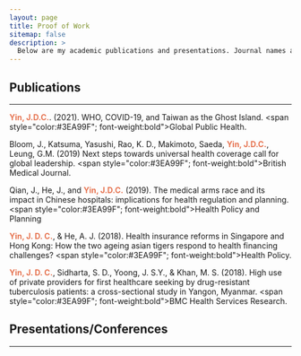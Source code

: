 ```yaml
---
layout: page
title: Proof of Work
sitemap: false
description: >
  Below are my academic publications and presentations. Journal names and presentation events in <span style="color:#3EA99F">blue</span>
---
```


<h2>Publications</h2>
<hr>

<span style="color:#E67451; font-weight:bold">Yin, J.D.C.</span>. (2021). WHO, COVID-19, and Taiwan as the Ghost Island. <span style="color:#3EA99F"; font-weight:bold">Global Public Health.</span>

Bloom, J., Katsuma, Yasushi, Rao, K. D., Makimoto, Saeda, <span style="color:#E67451; font-weight:bold">Yin, J.D.C.</span>, Leung, G.M. (2019) Next steps towards universal health coverage call for global leadership. <span style="color:#3EA99F"; font-weight:bold">British Medical Journal.</span>

Qian, J., He, J., and <span style="color:#E67451; font-weight:bold">Yin, J.D.C.</span> (2019). The medical arms race and its impact in Chinese hospitals: implications for health regulation and planning. <span style="color:#3EA99F"; font-weight:bold">Health Policy and Planning</span>

<span style="color:#E67451; font-weight:bold">Yin, J. D. C.</span>, & He, A. J. (2018). Health insurance reforms in Singapore and Hong Kong: How the two ageing asian tigers respond to health financing challenges? <span style="color:#3EA99F"; font-weight:bold">Health Policy. </span>

<span style="color:#E67451; font-weight:bold">Yin, J. D. C.</span>, Sidharta, S. D., Yoong, J. S.Y., & Khan, M. S. (2018). High use of private providers for
first healthcare seeking by drug-resistant tuberculosis patients: a cross-sectional study in Yangon, Myanmar. <span style="color:#3EA99F"; font-weight:bold">BMC Health Services Research.</span>

<h2>Presentations/Conferences</h2>
<hr>

